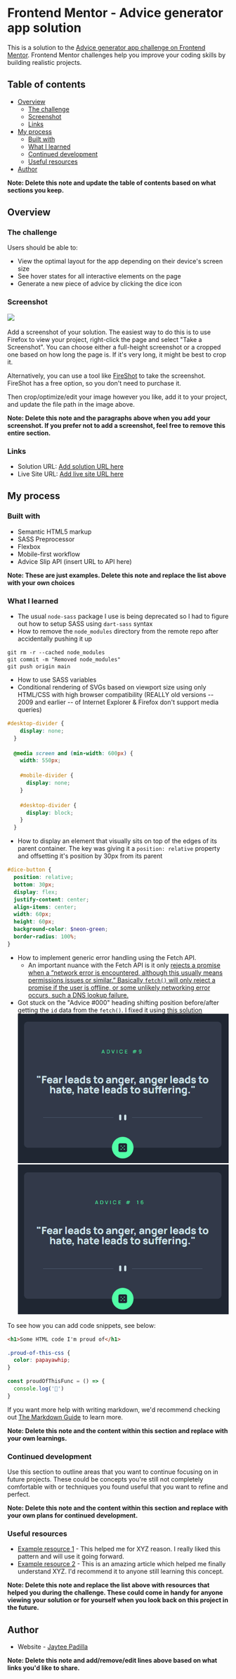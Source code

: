 # Frontend Mentor - Advice generator app solution

This is a solution to the [Advice generator app challenge on Frontend Mentor](https://www.frontendmentor.io/challenges/advice-generator-app-QdUG-13db). Frontend Mentor challenges help you improve your coding skills by building realistic projects.

## Table of contents

- [Overview](#overview)
  - [The challenge](#the-challenge)
  - [Screenshot](#screenshot)
  - [Links](#links)
- [My process](#my-process)
  - [Built with](#built-with)
  - [What I learned](#what-i-learned)
  - [Continued development](#continued-development)
  - [Useful resources](#useful-resources)
- [Author](#author)

**Note: Delete this note and update the table of contents based on what sections you keep.**

## Overview

### The challenge

Users should be able to:

- View the optimal layout for the app depending on their device's screen size
- See hover states for all interactive elements on the page
- Generate a new piece of advice by clicking the dice icon

### Screenshot

![](./screenshot.jpg)

Add a screenshot of your solution. The easiest way to do this is to use Firefox to view your project, right-click the page and select "Take a Screenshot". You can choose either a full-height screenshot or a cropped one based on how long the page is. If it's very long, it might be best to crop it.

Alternatively, you can use a tool like [FireShot](https://getfireshot.com/) to take the screenshot. FireShot has a free option, so you don't need to purchase it. 

Then crop/optimize/edit your image however you like, add it to your project, and update the file path in the image above.

**Note: Delete this note and the paragraphs above when you add your screenshot. If you prefer not to add a screenshot, feel free to remove this entire section.**

### Links

- Solution URL: [Add solution URL here](https://your-solution-url.com)
- Live Site URL: [Add live site URL here](https://your-live-site-url.com)

## My process

### Built with

- Semantic HTML5 markup
- SASS Preprocessor
- Flexbox
- Mobile-first workflow
- Advice Slip API (insert URL to API here)

**Note: These are just examples. Delete this note and replace the list above with your own choices**

### What I learned

- The usual `node-sass` package I use is being deprecated so I had to figure out how to setup SASS using `dart-sass` syntax
- How to remove the `node_modules` directory from the remote repo after accidentally pushing it up
```
git rm -r --cached node_modules
git commit -m "Removed node_modules"
git push origin main
```
- How to use SASS variables
- Conditional rendering of SVGs based on viewport size using only HTML/CSS with high browser compatibility (REALLY old versions -- 2009 and earlier -- of Internet Explorer & Firefox don't support media queries)
```scss
#desktop-divider {
    display: none;
  }

  @media screen and (min-width: 600px) {
    width: 550px;

    #mobile-divider {
      display: none;
    }

    #desktop-divider { 
      display: block;
    }
  }
```
- How to display an element that visually sits on top of the edges of its parent container. The key was giving it a `position: relative` property and offsetting it's position by 30px from its parent
```scss
#dice-button {
  position: relative;
  bottom: 30px;
  display: flex;
  justify-content: center;
  align-items: center;
  width: 60px;
  height: 60px;
  background-color: $neon-green;
  border-radius: 100%;
}
```
- How to implement generic error handling using the Fetch API.
  - An important nuance with the Fetch API is it only [rejects a promise when a “network error is encountered, although this usually means permissions issues or similar.” Basically `fetch()` will only reject a promise if the user is offline, or some unlikely networking error occurs, such a DNS lookup failure.](https://dmitripavlutin.com/javascript-fetch-async-await/)
- Got stuck on the "Advice #000" heading shifting position before/after getting the `id` data from the `fetch()`. I fixed it using [this solution](https://stackoverflow.com/a/257564)
![](./design/gifs/advice-id-shifting.gif)
![](./design/gifs/advice-id-shifting-fixed.gif)

To see how you can add code snippets, see below:

```html
<h1>Some HTML code I'm proud of</h1>
```
```css
.proud-of-this-css {
  color: papayawhip;
}
```
```js
const proudOfThisFunc = () => {
  console.log('🎉')
}
```

If you want more help with writing markdown, we'd recommend checking out [The Markdown Guide](https://www.markdownguide.org/) to learn more.

**Note: Delete this note and the content within this section and replace with your own learnings.**

### Continued development

Use this section to outline areas that you want to continue focusing on in future projects. These could be concepts you're still not completely comfortable with or techniques you found useful that you want to refine and perfect.

**Note: Delete this note and the content within this section and replace with your own plans for continued development.**

### Useful resources

- [Example resource 1](https://www.example.com) - This helped me for XYZ reason. I really liked this pattern and will use it going forward.
- [Example resource 2](https://www.example.com) - This is an amazing article which helped me finally understand XYZ. I'd recommend it to anyone still learning this concept.

**Note: Delete this note and replace the list above with resources that helped you during the challenge. These could come in handy for anyone viewing your solution or for yourself when you look back on this project in the future.**

## Author

- Website - [Jaytee Padilla](https://jayteepadilla.dev/)

**Note: Delete this note and add/remove/edit lines above based on what links you'd like to share.**
